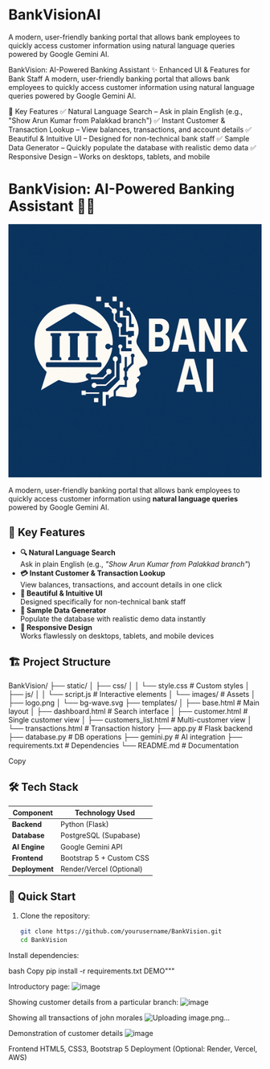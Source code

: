 # BankVisionAI
A modern, user-friendly banking portal that allows bank employees to quickly access customer information using natural language queries powered by Google Gemini AI.

BankVision: AI-Powered Banking Assistant
✨ Enhanced UI & Features for Bank Staff
A modern, user-friendly banking portal that allows bank employees to quickly access customer information using natural language queries powered by Google Gemini AI.

🚀 Key Features
✅ Natural Language Search – Ask in plain English (e.g., "Show Arun Kumar from Palakkad branch")
✅ Instant Customer & Transaction Lookup – View balances, transactions, and account details
✅ Beautiful & Intuitive UI – Designed for non-technical bank staff
✅ Sample Data Generator – Quickly populate the database with realistic demo data
✅ Responsive Design – Works on desktops, tablets, and mobile

# BankVision: AI-Powered Banking Assistant 🏦✨

![BankVision Banner](static/images/logo.png)

A modern, user-friendly banking portal that allows bank employees to quickly access customer information using **natural language queries** powered by Google Gemini AI.

## 🌟 Key Features
- **🔍 Natural Language Search**  
  Ask in plain English (e.g., _"Show Arun Kumar from Palakkad branch"_)
- **💳 Instant Customer & Transaction Lookup**  
  View balances, transactions, and account details in one click
- **🎨 Beautiful & Intuitive UI**  
  Designed specifically for non-technical bank staff
- **🔄 Sample Data Generator**  
  Populate the database with realistic demo data instantly
- **📱 Responsive Design**  
  Works flawlessly on desktops, tablets, and mobile devices

## 🏗 Project Structure
BankVision/
├── static/
│ ├── css/
│ │ └── style.css # Custom styles
│ ├── js/
│ │ └── script.js # Interactive elements
│ └── images/ # Assets
│ ├── logo.png
│ └── bg-wave.svg
├── templates/
│ ├── base.html # Main layout
│ ├── dashboard.html # Search interface
│ ├── customer.html # Single customer view
│ ├── customers_list.html # Multi-customer view
│ └── transactions.html # Transaction history
├── app.py # Flask backend
├── database.py # DB operations
├── gemini.py # AI integration
├── requirements.txt # Dependencies
└── README.md # Documentation

Copy

## 🛠 Tech Stack
| Component       | Technology Used          |
|-----------------|--------------------------|
| **Backend**     | Python (Flask)           |
| **Database**    | PostgreSQL (Supabase)    |
| **AI Engine**   | Google Gemini API        |
| **Frontend**    | Bootstrap 5 + Custom CSS |
| **Deployment**  | Render/Vercel (Optional) |

## 🚀 Quick Start
1. Clone the repository:
   ```bash
   git clone https://github.com/yourusername/BankVision.git
   cd BankVision
Install dependencies:

bash
Copy
pip install -r requirements.txt
DEMO"""

Introductory page:
![image](https://github.com/user-attachments/assets/e46e15af-c38b-40f9-b465-b7187318159b)

Showing customer details from a  particular branch:
![image](https://github.com/user-attachments/assets/912aa1c9-96d8-41db-a7cb-ed5b06e911b5)

Showing all transactions of john morales
![Uploading image.png…]()


Demonstration of customer details
![image](https://github.com/user-attachments/assets/9b498bc4-dbf8-4027-b8db-eed5fe17d680)

Frontend	HTML5, CSS3, Bootstrap 5
Deployment	(Optional: Render, Vercel, AWS)

